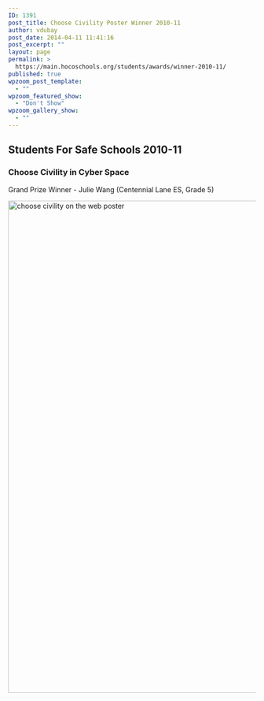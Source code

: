 ```yaml
---
ID: 1391
post_title: Choose Civility Poster Winner 2010-11
author: vdubay
post_date: 2014-04-11 11:41:16
post_excerpt: ""
layout: page
permalink: >
  https://main.hocoschools.org/students/awards/winner-2010-11/
published: true
wpzoom_post_template:
  - ""
wpzoom_featured_show:
  - "Don't Show"
wpzoom_gallery_show:
  - ""
---
```

<h2>Students For Safe Schools 2010-11</h2>
<h3>Choose Civility in Cyber Space</h3>
<p>Grand Prize Winner - Julie Wang (Centennial Lane ES, Grade 5)</p>

<img src="/f/students/webcivilityposter_201011.jpg" alt="choose civility on the web poster" width="750" height="1000">